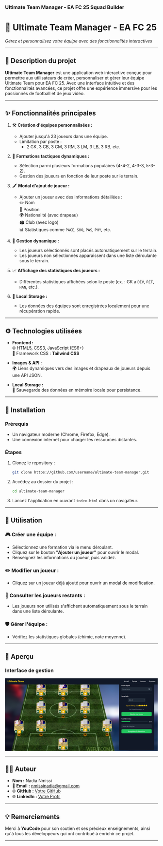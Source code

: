 
### **Ultimate Team Manager - EA FC 25 Squad Builder**



# 🌟 **Ultimate Team Manager - EA FC 25**


_Gérez et personnalisez votre équipe avec des fonctionnalités interactives_

---

## 📝 **Description du projet**

**Ultimate Team Manager** est une application web interactive conçue pour permettre aux utilisateurs de créer, personnaliser et gérer leur équipe Ultimate Team pour EA FC 25. Avec une interface intuitive et des fonctionnalités avancées, ce projet offre une expérience immersive pour les passionnés de football et de jeux vidéo.

---

## ✨ **Fonctionnalités principales**

1. 🛠 **Création d'équipes personnalisées :**
   - Ajouter jusqu'à 23 joueurs dans une équipe.
   - Limitation par poste :  
     * 2 GK, 3 CB, 3 CM, 3 RM, 3 LM, 3 LB, 3 RB, etc.

2. 🎯 **Formations tactiques dynamiques :**
   - Sélection parmi plusieurs formations populaires (4-4-2, 4-3-3, 5-3-2).
   - Gestion des joueurs en fonction de leur poste sur le terrain.

3. 🖋 **Modal d'ajout de joueur :**
   - Ajouter un joueur avec des informations détaillées :  
     ✏️ Nom  
     🏅 Position  
     🌍 Nationalité (avec drapeau)  
     🏟️ Club (avec logo)  
     📊 Statistiques comme `PACE`, `SHO`, `PAS`, `PHY`, etc.

4. 📂 **Gestion dynamique :**
   - Les joueurs sélectionnés sont placés automatiquement sur le terrain.
   - Les joueurs non sélectionnés apparaissent dans une liste déroulante sous le terrain.

5. 📈 **Affichage des statistiques des joueurs :**
   - Différentes statistiques affichées selon le poste (ex. : GK a `DIV`, `REF`, `HAN`, etc.).

6. 💾 **Local Storage :**
   - Les données des équipes sont enregistrées localement pour une récupération rapide.

---

## ⚙️ **Technologies utilisées**

- **Frontend :**  
  🌐 HTML5, CSS3, JavaScript (ES6+)  
  🎨 Framework CSS : **Tailwind CSS**

- **Images & API :**  
  🌍 Liens dynamiques vers des images et drapeaux de joueurs depuis une API JSON.

- **Local Storage :**  
  💾 Sauvegarde des données en mémoire locale pour persistance.

---

## 🚀 **Installation**

### **Prérequis**
- Un navigateur moderne (Chrome, Firefox, Edge).  
- Une connexion internet pour charger les ressources distantes.

### **Étapes**
1. Clonez le repository :
   ```bash
   git clone https://github.com/username/ultimate-team-manager.git
   ```
2. Accédez au dossier du projet :
   ```bash
   cd ultimate-team-manager
   ```
3. Lancez l'application en ouvrant `index.html` dans un navigateur.

---

## 📖 **Utilisation**

### 🎮 **Créer une équipe :**
- Sélectionnez une formation via le menu déroulant.
- Cliquez sur le bouton **"Ajouter un joueur"** pour ouvrir le modal.
- Renseignez les informations du joueur, puis validez.

### ✏️ **Modifier un joueur :**
- Cliquez sur un joueur déjà ajouté pour ouvrir un modal de modification.

### 📜 **Consulter les joueurs restants :**
- Les joueurs non utilisés s'affichent automatiquement sous le terrain dans une liste déroulante.

### 🛡️ **Gérer l'équipe :**
- Vérifiez les statistiques globales (chimie, note moyenne).

---


## 📸 **Aperçu**

### Interface de gestion
![Aperçu du terrain](/assets/imgs/image.png)

---

## 🧑‍💻 **Auteur**

- **Nom :** Nadia Nmissi  
- 📧 **Email :** nmissinadia@gmail.com  
- 🌐 **GitHub :** [Votre GitHub](https://github.com/nmissi-nadia)
- 🌐 **LinkedIn :** [Votre Profil](www.linkedin.com/in/nadia-nmissi-9bb00619a) 

---


## 💡 **Remerciements**

Merci à **YouCode** pour son soutien et ses précieux enseignements, ainsi qu'à tous les développeurs qui ont contribué à enrichir ce projet.


---



